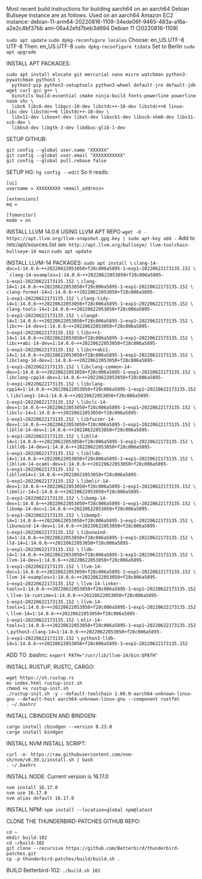 Most recent build instructions for building aarch64 on an aarch64 Debian Bullseye instance are as follows. Used on an aarch64 Amazon EC2 instance:
debian-11-arm64-20220816-1109-34ede06f-9465-483a-a16a-a2e2c4bf37bb
ami-06a42efd7beb3d694
Debian 11 (20220816-1109)

`sudo apt update`
`sudo dpkg-reconfigure locales`
Choose: en_US.UTF-8 UTF-8
Then: en_US.UTF-8
`sudo dpkg-reconfigure tzdata`
Set to Berlin
`sudo apt upgrade`

INSTALL APT PACKAGES:
```
sudo apt install mlocate git mercurial nano micro watchman python3-pywatchman python3 \
  python3-pip python3-setuptools python3-wheel default-jre default-jdk wget curl gcc g++ \
  binutils build-essential cmake ninja-build fonts-powerline powerline nasm shc \
  libc6 libc6-dev libgcc-10-dev libstdc++-10-dev libstdc++6 linux-libc-dev libstdc++6 libstdc++-10-dev \
  libx11-dev libxext-dev libxt-dev libxcb1-dev libxcb-shm0-dev libx11-xcb-dev \
  libbsd-dev libgtk-3-dev libdbus-glib-1-dev
```

SETUP GITHUB:
```
git config --global user.name "XXXXXX"
git config --global user.email "XXXXXXXXXXX"
git config --global pull.rebase false
```

SETUP HG:
`hg config --edit`
So it reads:
```
[ui]
username = XXXXXXXXX <email_address>

[extensions]
mq =

[fsmonitor]
mode = on
```

INSTALL LLVM 14.0.6 USING LLVM APT REPO
`wget -O - https://apt.llvm.org/llvm-snapshot.gpg.key | sudo apt-key add -`
Add to /etc/apt/sources.list
`deb http://apt.llvm.org/bullseye/ llvm-toolchain-bullseye-14 main`
`sudo apt update`

INSTALL LLVM-14 PACKAGES:
`sudo apt install \`
`clang-14-doc=1:14.0.6~++20220622053050+f28c006a5895-1~exp1~20220622173135.152 \` \`
`clang-14-examples=1:14.0.6~++20220622053050+f28c006a5895-1~exp1~20220622173135.152 \`
`clang-14=1:14.0.6~++20220622053050+f28c006a5895-1~exp1~20220622173135.152 \`
`clang-format-14=1:14.0.6~++20220622053050+f28c006a5895-1~exp1~20220622173135.152 \`
`clang-tidy-14=1:14.0.6~++20220622053050+f28c006a5895-1~exp1~20220622173135.152 \`
`clang-tools-14=1:14.0.6~++20220622053050+f28c006a5895-1~exp1~20220622173135.152 \`
`clangd-14=1:14.0.6~++20220622053050+f28c006a5895-1~exp1~20220622173135.152 \`
`libc++-14-dev=1:14.0.6~++20220622053050+f28c006a5895-1~exp1~20220622173135.152 \`
`libc++1-14=1:14.0.6~++20220622053050+f28c006a5895-1~exp1~20220622173135.152 \`
`libc++abi-14-dev=1:14.0.6~++20220622053050+f28c006a5895-1~exp1~20220622173135.152 \`
`libc++abi1-14=1:14.0.6~++20220622053050+f28c006a5895-1~exp1~20220622173135.152 \`
`libclang-14-dev=1:14.0.6~++20220622053050+f28c006a5895-1~exp1~20220622173135.152 \`
`libclang-common-14-dev=1:14.0.6~++20220622053050+f28c006a5895-1~exp1~20220622173135.152 \`
`libclang-cpp14-dev=1:14.0.6~++20220622053050+f28c006a5895-1~exp1~20220622173135.152 \`
`libclang-cpp14=1:14.0.6~++20220622053050+f28c006a5895-1~exp1~20220622173135.152 \`
`libclang1-14=1:14.0.6~++20220622053050+f28c006a5895-1~exp1~20220622173135.152 \`
`libclc-14-dev=1:14.0.6~++20220622053050+f28c006a5895-1~exp1~20220622173135.152 \`
`libclc-14=1:14.0.6~++20220622053050+f28c006a5895-1~exp1~20220622173135.152 \`
`libfuzzer-14-dev=1:14.0.6~++20220622053050+f28c006a5895-1~exp1~20220622173135.152 \`
`liblld-14-dev=1:14.0.6~++20220622053050+f28c006a5895-1~exp1~20220622173135.152 \`
`liblld-14=1:14.0.6~++20220622053050+f28c006a5895-1~exp1~20220622173135.152 \`
`liblldb-14-dev=1:14.0.6~++20220622053050+f28c006a5895-1~exp1~20220622173135.152 \`
`liblldb-14=1:14.0.6~++20220622053050+f28c006a5895-1~exp1~20220622173135.152 \`
`libllvm-14-ocaml-dev=1:14.0.6~++20220622053050+f28c006a5895-1~exp1~20220622173135.152 \`
`libllvm14=1:14.0.6~++20220622053050+f28c006a5895-1~exp1~20220622173135.152 \`
`libmlir-14-dev=1:14.0.6~++20220622053050+f28c006a5895-1~exp1~20220622173135.152 \`
`libmlir-14=1:14.0.6~++20220622053050+f28c006a5895-1~exp1~20220622173135.152 \`
`libomp-14-dev=1:14.0.6~++20220622053050+f28c006a5895-1~exp1~20220622173135.152 \`
`libomp-14-doc=1:14.0.6~++20220622053050+f28c006a5895-1~exp1~20220622173135.152 \`
`libomp5-14=1:14.0.6~++20220622053050+f28c006a5895-1~exp1~20220622173135.152 \`
`libunwind-14-dev=1:14.0.6~++20220622053050+f28c006a5895-1~exp1~20220622173135.152 \`
`libunwind-14=1:14.0.6~++20220622053050+f28c006a5895-1~exp1~20220622173135.152 \`
`lld-14=1:14.0.6~++20220622053050+f28c006a5895-1~exp1~20220622173135.152 \`
`lldb-14=1:14.0.6~++20220622053050+f28c006a5895-1~exp1~20220622173135.152 \`
`llvm-14-dev=1:14.0.6~++20220622053050+f28c006a5895-1~exp1~20220622173135.152 \`
`llvm-14-doc=1:14.0.6~++20220622053050+f28c006a5895-1~exp1~20220622173135.152 \`
`llvm-14-examples=1:14.0.6~++20220622053050+f28c006a5895-1~exp1~20220622173135.152 \`
`llvm-14-linker-tools=1:14.0.6~++20220622053050+f28c006a5895-1~exp1~20220622173135.152 \`
`llvm-14-runtime=1:14.0.6~++20220622053050+f28c006a5895-1~exp1~20220622173135.152 \`
`llvm-14-tools=1:14.0.6~++20220622053050+f28c006a5895-1~exp1~20220622173135.152 \`
`llvm-14=1:14.0.6~++20220622053050+f28c006a5895-1~exp1~20220622173135.152 \`
`mlir-14-tools=1:14.0.6~++20220622053050+f28c006a5895-1~exp1~20220622173135.152 \`
`python3-clang-14=1:14.0.6~++20220622053050+f28c006a5895-1~exp1~20220622173135.152 \`
`python3-lldb-14=1:14.0.6~++20220622053050+f28c006a5895-1~exp1~20220622173135.152 `

ADD TO .bashrc:
`export PATH="/usr/lib/llvm-14/bin:$PATH"`

INSTALL RUSTUP, RUSTC, CARGO:
```
wget https://sh.rustup.rs
mv index.html rustup-init.sh
chmod +x rustup-init.sh
./rustup-init.sh -y --default-toolchain 1.60.0-aarch64-unknown-linux-gnu --default-host aarch64-unknown-linux-gnu --component rustfmt
. ~/.bashrc

```
INSTALL CBINDGEN AND BINDGEN:
```
cargo install cbindgen --version 0.23.0
cargo install bindgen
```

INSTALL NVM INSTALL SCRIPT:
```
curl -o- https://raw.githubusercontent.com/nvm-sh/nvm/v0.39.1/install.sh | bash
. ~/.bashrc

```
INSTALL NODE:
Current version is 16.17.0
```
nvm install 16.17.0
nvm use 16.17.0
nvm alias default 16.17.0
```

INSTALL NPM:
`npm install --location=global npm@latest`

CLONE THE THUNDERBIRD-PATCHES GITHUB REPO:
```
cd ~
mkdir build-102
cd ~/build-102
git clone --recursive https://github.com/Betterbird/thunderbird-patches.git
cp -p thunderbird-patches/build/build.sh .
```
BUILD Betterbird-102:
`./build.sh 102`
